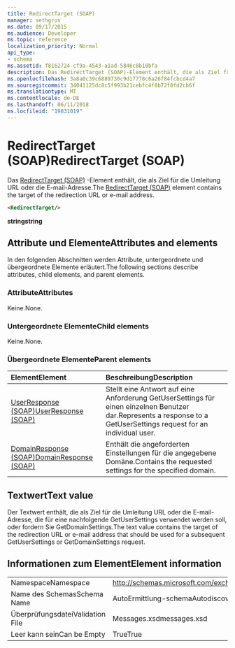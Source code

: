 ```yaml
---
title: RedirectTarget (SOAP)
manager: sethgros
ms.date: 09/17/2015
ms.audience: Developer
ms.topic: reference
localization_priority: Normal
api_type:
- schema
ms.assetid: f8162724-cf9a-4543-a1ad-5846c8b10bfa
description: Das RedirectTarget (SOAP)-Element enthält, die als Ziel für die Umleitung URL oder die E-mail-Adresse.
ms.openlocfilehash: 3a8a0c39c6889730c9d17778c6a26f84fcbcd4a7
ms.sourcegitcommit: 34041125dc8c5f993b21cebfc4f8b72f0fd2cb6f
ms.translationtype: MT
ms.contentlocale: de-DE
ms.lasthandoff: 06/11/2018
ms.locfileid: "19831019"
---
```

# <a name="redirecttarget-soap"></a><span data-ttu-id="5097f-103">RedirectTarget (SOAP)</span><span class="sxs-lookup"><span data-stu-id="5097f-103">RedirectTarget (SOAP)</span></span>

<span data-ttu-id="5097f-104">Das [RedirectTarget (SOAP)](redirecttarget-soap.md) -Element enthält, die als Ziel für die Umleitung URL oder die E-mail-Adresse.</span><span class="sxs-lookup"><span data-stu-id="5097f-104">The [RedirectTarget (SOAP)](redirecttarget-soap.md) element contains the target of the redirection URL or e-mail address.</span></span> 
  
```XML
<RedirectTarget/>
```

 <span data-ttu-id="5097f-105">**string**</span><span class="sxs-lookup"><span data-stu-id="5097f-105">**string**</span></span>
## <a name="attributes-and-elements"></a><span data-ttu-id="5097f-106">Attribute und Elemente</span><span class="sxs-lookup"><span data-stu-id="5097f-106">Attributes and elements</span></span>

<span data-ttu-id="5097f-107">In den folgenden Abschnitten werden Attribute, untergeordnete und übergeordnete Elemente erläutert.</span><span class="sxs-lookup"><span data-stu-id="5097f-107">The following sections describe attributes, child elements, and parent elements.</span></span>
  
### <a name="attributes"></a><span data-ttu-id="5097f-108">Attribute</span><span class="sxs-lookup"><span data-stu-id="5097f-108">Attributes</span></span>

<span data-ttu-id="5097f-109">Keine.</span><span class="sxs-lookup"><span data-stu-id="5097f-109">None.</span></span>
  
### <a name="child-elements"></a><span data-ttu-id="5097f-110">Untergeordnete Elemente</span><span class="sxs-lookup"><span data-stu-id="5097f-110">Child elements</span></span>

<span data-ttu-id="5097f-111">Keine.</span><span class="sxs-lookup"><span data-stu-id="5097f-111">None.</span></span>
  
### <a name="parent-elements"></a><span data-ttu-id="5097f-112">Übergeordnete Elemente</span><span class="sxs-lookup"><span data-stu-id="5097f-112">Parent elements</span></span>

|<span data-ttu-id="5097f-113">**Element**</span><span class="sxs-lookup"><span data-stu-id="5097f-113">**Element**</span></span>|<span data-ttu-id="5097f-114">**Beschreibung**</span><span class="sxs-lookup"><span data-stu-id="5097f-114">**Description**</span></span>|
|:-----|:-----|
|[<span data-ttu-id="5097f-115">UserResponse (SOAP)</span><span class="sxs-lookup"><span data-stu-id="5097f-115">UserResponse (SOAP)</span></span>](userresponse-soap.md) <br/> |<span data-ttu-id="5097f-116">Stellt eine Antwort auf eine Anforderung GetUserSettings für einen einzelnen Benutzer dar.</span><span class="sxs-lookup"><span data-stu-id="5097f-116">Represents a response to a GetUserSettings request for an individual user.</span></span>  <br/> |
|[<span data-ttu-id="5097f-117">DomainResponse (SOAP)</span><span class="sxs-lookup"><span data-stu-id="5097f-117">DomainResponse (SOAP)</span></span>](domainresponse-soap.md) <br/> |<span data-ttu-id="5097f-118">Enthält die angeforderten Einstellungen für die angegebene Domäne.</span><span class="sxs-lookup"><span data-stu-id="5097f-118">Contains the requested settings for the specified domain.</span></span>  <br/> |
   
## <a name="text-value"></a><span data-ttu-id="5097f-119">Textwert</span><span class="sxs-lookup"><span data-stu-id="5097f-119">Text value</span></span>

<span data-ttu-id="5097f-120">Der Textwert enthält, die als Ziel für die Umleitung URL oder die E-mail-Adresse, die für eine nachfolgende GetUserSettings verwendet werden soll, oder fordern Sie GetDomainSettings.</span><span class="sxs-lookup"><span data-stu-id="5097f-120">The text value contains the target of the redirection URL or e-mail address that should be used for a subsequent GetUserSettings or GetDomainSettings request.</span></span>
  
## <a name="element-information"></a><span data-ttu-id="5097f-121">Informationen zum Element</span><span class="sxs-lookup"><span data-stu-id="5097f-121">Element information</span></span>

|||
|:-----|:-----|
|<span data-ttu-id="5097f-122">Namespace</span><span class="sxs-lookup"><span data-stu-id="5097f-122">Namespace</span></span>  <br/> |http://schemas.microsoft.com/exchange/2010/Autodiscover  <br/> |
|<span data-ttu-id="5097f-123">Name des Schemas</span><span class="sxs-lookup"><span data-stu-id="5097f-123">Schema Name</span></span>  <br/> |<span data-ttu-id="5097f-124">AutoErmittlung-schema</span><span class="sxs-lookup"><span data-stu-id="5097f-124">Autodiscover schema</span></span>  <br/> |
|<span data-ttu-id="5097f-125">Überprüfungsdatei</span><span class="sxs-lookup"><span data-stu-id="5097f-125">Validation File</span></span>  <br/> |<span data-ttu-id="5097f-126">Messages.xsd</span><span class="sxs-lookup"><span data-stu-id="5097f-126">messages.xsd</span></span>  <br/> |
|<span data-ttu-id="5097f-127">Leer kann sein</span><span class="sxs-lookup"><span data-stu-id="5097f-127">Can be Empty</span></span>  <br/> |<span data-ttu-id="5097f-128">True</span><span class="sxs-lookup"><span data-stu-id="5097f-128">True</span></span>  <br/> |
   

